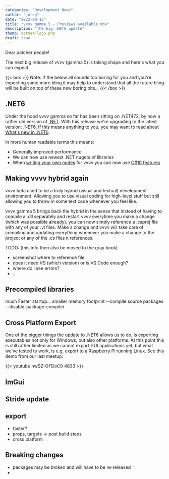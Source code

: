 ```yaml
---
categories: "Development News"
author: "joreg"
date: "2022-09-15"
title: "vvvv gamma 5 - Previews available now"
description: "The big .NET6 update"
thumb: dotnet-logo.png
draft: true
---
```


Dear patcher people!

The next big release of vvvv (gamma 5) is taking shape and here's what you can expect. 

{{< box >}}
Note: If the below all sounds too boring for you and you're expecting some more bling it may help to understand that all the future bling will be built on top of these new boring bits...
{{< /box >}}

## .NET6 
Under the hood vvvv gamma so far has been sitting on .NET472, by now a rather old version of [.NET](https://en.wikipedia.org/wiki/.NET). With this release we're upgrading to the latest version: .NET6. If this means anything to you, you may want to read about [What's new in .NET6](https://docs.microsoft.com/en-us/dotnet/core/whats-new/dotnet-6).

In more human readable terms this means:
- Generally improved performance
- We can now use newest .NET nugets of libraries
- When [writing your own nodes](https://thegraybook.vvvv.org/reference/extending/writing-nodes.html) for vvvv you can now use [C#10 features](https://docs.microsoft.com/en-us/dotnet/csharp/whats-new/csharp-10)

## Making vvvv hybrid again
vvvv beta used to be a truly hybrid (visual and textual) development environment. Allowing you to use visual coding for high-level stuff but still allowing you to throw in some text code whenever you feel like. 

vvvv gamma 5 brings back the hybrid in the sense that instead of having to compile a .dll separately and restart vvvv everytime you make a change (which was possible already), you can now simply reference a .csproj file with any of your .vl files. Make a change and vvvv will take care of compiling and updating everything whenever you make a change to the project or any of the .cs files it references. 

TODO: (this info then also be moved to the gray book) 
- screenshot where to reference file
- does it need VS (which version) or is VS Code enough?
- where do i see errors?
- ...

## Precompiled libraries
much Faster startup...
smaller memory footprint
--compile source packages
--disable-package-compiler

## Cross Platform Export
One of the bigger things the update to .NET6 allows us to do, is exporting executables not only for Windows, but also other platforms. At this point this is still rather limited as we cannot export GUI applications yet, but what we've tested to work, is e.g. export to a Raspberry Pi running Linux. See this demo from our last meetup:

{{< youtube nwSZ-OFDoC0 4833 >}}

## ImGui

## Stride update

## export
- faster?
- props, targets -> post build steps
- cross platform

## Breaking changes
- packages may be broken and will have to be re-released
- 
